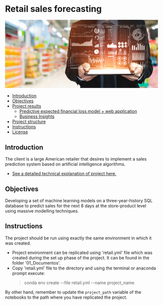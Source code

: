 # Retail sales forecasting

![Esta es una imagen](/01_Documentos/00_Imagenes/featured.png)

- [Introduction](#introduction)
- [Objectives](#objectives)
- [Project results](#project-results)
    - [Predictive expected financial loss model + web application](#expected-loss-model)
    - [Business Insights](#business-insights)
- [Project structure](#project-structure)
- [Instructions](#instructions)
- [License](#licensing)

## Introduction <a name="introduction"></a>
The client is a large American retailer that desires to implement a sales prediction system based on artificial intelligence algorithms.

- [See a detailed technical explanation of project here.](https://pedrocorma.github.io/project/0forecasting/)

## Objectives <a name="objectives"></a>
Developing a set of machine learning models on a three-year-history SQL database to predict sales for the next 8 days at the store-product level using massive modelling techniques.





## Instructions  <a name="instructions"></a>
The project should be run using exactly the same environment in which it was created.

- Project environment can be replicated using 'retail.yml' file which was created during the set up phase of the project. It can be found in the folder '01_Documentos'.
- Copy 'retail.yml' file to the directory and using the terminal or anaconda prompt execute:
    > conda env create --file retail.yml --name project_name

By other hand, remember to update the `project_path` variable of the notebooks to the path where you have replicated the project.
